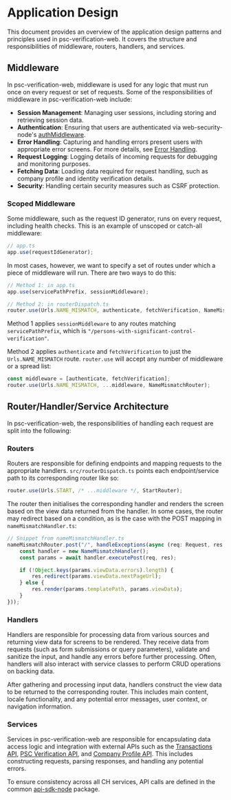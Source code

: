 # Application Design
This document provides an overview of the application design patterns and principles used in psc-verification-web. It covers the structure and responsibilities of middleware, routers, handlers, and services.

## Middleware
In psc-verification-web, middleware is used for any logic that must run once on every request or set of requests. Some of the responsibilities of middleware in psc-verification-web include:

- **Session Management**: Managing user sessions, including storing and retrieving session data.
- **Authentication**: Ensuring that users are authenticated via web-security-node's [authMiddleware](https://github.com/companieshouse/web-security-node/blob/master/src/index.ts).
- **Error Handling**: Capturing and handling errors present users with appropriate error screens. For more details, see [Error Handling](./error-handling.md).
- **Request Logging**: Logging details of incoming requests for debugging and monitoring purposes.
- **Fetching Data**: Loading data required for request handling, such as company profile and identity verification details.
- **Security**: Handling certain security measures such as CSRF protection.

### Scoped Middleware
Some middleware, such as the request ID generator, runs on every request, including health checks. This is an example of unscoped or catch-all middleware:

```ts
// app.ts
app.use(requestIdGenerator);
```

In most cases, however, we want to specify a set of routes under which a piece of middleware will run. There are two ways to do this:
```ts
// Method 1: in app.ts
app.use(servicePathPrefix, sessionMiddleware);

// Method 2: in routerDispatch.ts
router.use(Urls.NAME_MISMATCH, authenticate, fetchVerification, NameMismatchRouter);
```

Method 1 applies `sessionMiddleware` to any routes matching `servicePathPrefix`, which is `"/persons-with-significant-control-verification"`.

Method 2 applies `authenticate` and `fetchVerification` to just the `Urls.NAME_MISMATCH` route. `router.use` will accept any number of middleware or a spread list:
```ts
const middleware = [authenticate, fetchVerification];
router.use(Urls.NAME_MISMATCH, ...middleware, NameMismatchRouter);
```

## Router/Handler/Service Architecture
In psc-verification-web, the responsibilities of handling each request are split into the following:

### Routers
Routers are responsible for defining endpoints and mapping requests to the appropriate handlers. `src/routerDispatch.ts` points each endpoint/service path to its corresponding router like so:
```ts
router.use(Urls.START, /* ...middleware */, StartRouter);
```

The router then initialises the corresponding handler and renders the screen based on the view data returned from the handler. In some cases, the router may redirect based on a condition, as is the case with the POST mapping in `nameMismatchHandler.ts`:
```ts
// Snippet from nameMismatchHandler.ts
nameMismatchRouter.post("/", handleExceptions(async (req: Request, res: Response, _next: NextFunction) => {
    const handler = new NameMismatchHandler();
    const params = await handler.executePost(req, res);

    if (!Object.keys(params.viewData.errors).length) {
        res.redirect(params.viewData.nextPageUrl);
    } else {
        res.render(params.templatePath, params.viewData);
    }
}));
```

### Handlers
Handlers are responsible for processing data from various sources and returning view data for screens to be rendered. They receive data from requests (such as form submissions or query parameters), validate and sanitize the input, and handle any errors before further processing. Often, handlers will also interact with service classes to perform CRUD operations on backing data.

After gathering and processing input data, handlers construct the view data to be returned to the corresponding router. This includes main content, locale functionality, and any potential error messages, user context, or navigation information.

### Services
Services in psc-verification-web are responsible for encapsulating data access logic and integration with external APIs such as the [Transactions API](https://github.com/companieshouse/transactions.api.ch.gov.uk), [PSC Verification API](https://github.com/companieshouse/psc-verification-api/), and [Company Profile API](https://github.com/companieshouse/company-profile-api). This includes constructing requests, parsing responses, and handling any potential errors.

To ensure consistency across all CH services, API calls are defined in the common [api-sdk-node](https://github.com/companieshouse/api-sdk-node) package.
